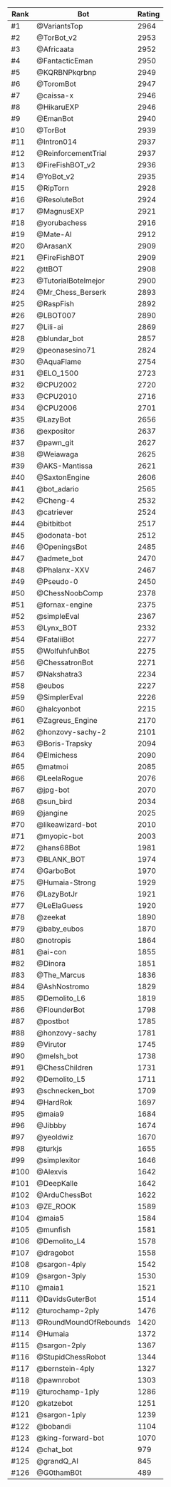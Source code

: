 Rank|Bot|Rating
---|---|---
#1|@VariantsTop|2964
#2|@TorBot_v2|2953
#3|@Africaata|2952
#4|@FantacticEman|2950
#5|@KQRBNPkqrbnp|2949
#6|@ToromBot|2947
#7|@caissa-x|2946
#8|@HikaruEXP|2946
#9|@EmanBot|2940
#10|@TorBot|2939
#11|@Intron014|2937
#12|@ReinforcementTrial|2937
#13|@FireFishBOT_v2|2936
#14|@YoBot_v2|2935
#15|@RipTorn|2928
#16|@ResoluteBot|2924
#17|@MagnusEXP|2921
#18|@yorubachess|2916
#19|@Mate-AI|2912
#20|@ArasanX|2909
#21|@FireFishBOT|2909
#22|@ttBOT|2908
#23|@TutorialBotelmejor|2900
#24|@Mr_Chess_Berserk|2893
#25|@RaspFish|2892
#26|@LBOT007|2890
#27|@Lili-ai|2869
#28|@blundar_bot|2857
#29|@peonasesino71|2824
#30|@AquaFlame|2754
#31|@ELO_1500|2723
#32|@CPU2002|2720
#33|@CPU2010|2716
#34|@CPU2006|2701
#35|@LazyBot|2656
#36|@expositor|2637
#37|@pawn_git|2627
#38|@Weiawaga|2625
#39|@AKS-Mantissa|2621
#40|@SaxtonEngine|2606
#41|@bot_adario|2565
#42|@Cheng-4|2532
#43|@catriever|2524
#44|@bitbitbot|2517
#45|@odonata-bot|2512
#46|@OpeningsBot|2485
#47|@admete_bot|2470
#48|@Phalanx-XXV|2467
#49|@Pseudo-0|2450
#50|@ChessNoobComp|2378
#51|@fornax-engine|2375
#52|@simpleEval|2367
#53|@Lynx_BOT|2332
#54|@FataliiBot|2277
#55|@WolfuhfuhBot|2275
#56|@ChessatronBot|2271
#57|@Nakshatra3|2234
#58|@eubos|2227
#59|@SimplerEval|2226
#60|@halcyonbot|2215
#61|@Zagreus_Engine|2170
#62|@honzovy-sachy-2|2101
#63|@Boris-Trapsky|2094
#64|@Elmichess|2090
#65|@matmoi|2085
#66|@LeelaRogue|2076
#67|@jpg-bot|2070
#68|@sun_bird|2034
#69|@jangine|2025
#70|@likeawizard-bot|2010
#71|@myopic-bot|2003
#72|@hans68Bot|1981
#73|@BLANK_BOT|1974
#74|@GarboBot|1970
#75|@Humaia-Strong|1929
#76|@LazyBotJr|1921
#77|@LeElaGuess|1920
#78|@zeekat|1890
#79|@baby_eubos|1870
#80|@notropis|1864
#81|@ai-con|1855
#82|@Dinora|1851
#83|@The_Marcus|1836
#84|@AshNostromo|1829
#85|@Demolito_L6|1819
#86|@FlounderBot|1798
#87|@postbot|1785
#88|@honzovy-sachy|1781
#89|@Virutor|1745
#90|@melsh_bot|1738
#91|@ChessChildren|1731
#92|@Demolito_L5|1711
#93|@schnecken_bot|1709
#94|@HardRok|1697
#95|@maia9|1684
#96|@Jibbby|1674
#97|@yeoldwiz|1670
#98|@turkjs|1655
#99|@simplexitor|1646
#100|@Alexvis|1642
#101|@DeepKalle|1642
#102|@ArduChessBot|1622
#103|@ZE_ROOK|1589
#104|@maia5|1584
#105|@munfish|1581
#106|@Demolito_L4|1578
#107|@dragobot|1558
#108|@sargon-4ply|1542
#109|@sargon-3ply|1530
#110|@maia1|1521
#111|@DavidsGuterBot|1514
#112|@turochamp-2ply|1476
#113|@RoundMoundOfRebounds|1420
#114|@Humaia|1372
#115|@sargon-2ply|1367
#116|@StupidChessRobot|1344
#117|@bernstein-4ply|1327
#118|@pawnrobot|1303
#119|@turochamp-1ply|1286
#120|@katzebot|1251
#121|@sargon-1ply|1239
#122|@bobandi|1104
#123|@king-forward-bot|1070
#124|@chat_bot|979
#125|@grandQ_AI|845
#126|@G0thamB0t|489
